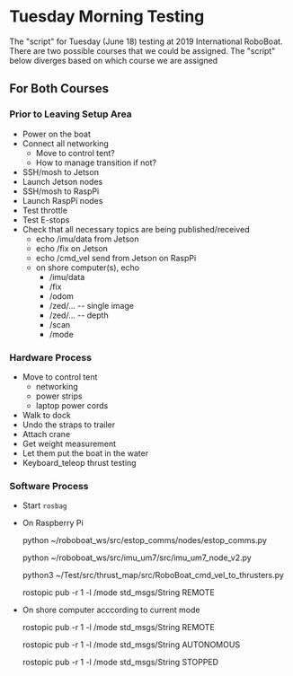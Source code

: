 # Tuesday Morning Testing
The "script" for Tuesday (June 18) testing at 2019 International RoboBoat. There are two possible courses that we could be assigned. The "script" below diverges based on which course we are assigned

## For Both Courses
### Prior to Leaving Setup Area
* Power on the boat
* Connect all networking 
    - Move to control tent?
    - How to manage transition if not?
* SSH/mosh to Jetson
* Launch Jetson nodes
* SSH/mosh to RaspPi
* Launch RaspPi nodes
* Test throttle
* Test E-stops
* Check that all necessary topics are being published/received
    - echo /imu/data from Jetson
    - echo /fix on Jetson
    - echo /cmd_vel send from Jetson on RaspPi
    - on shore computer(s), echo
        + /imu/data
        + /fix
        + /odom
        + /zed/...  -- single image
        + /zed/...  -- depth
        + /scan
        + /mode


### Hardware Process
* Move to control tent
    - networking
    - power strips
    - laptop power cords
* Walk to dock
* Undo the straps to trailer
* Attach crane
* Get weight measurement
* Let them put the boat in the water
* Keyboard_teleop thrust testing

### Software Process
* Start `rosbag`
* On Raspberry Pi

    python ~/roboboat_ws/src/estop_comms/nodes/estop_comms.py 
    
    python ~/roboboat_ws/src/imu_um7/src/imu_um7_node_v2.py
    
    python3 ~/Test/src/thrust_map/src/RoboBoat_cmd_vel_to_thrusters.py
    
    rostopic pub -r 1 -l /mode std_msgs/String REMOTE
    
* On shore computer acccording to current mode

    rostopic pub -r 1 -l /mode std_msgs/String REMOTE
    
    rostopic pub -r 1 -l /mode std_msgs/String AUTONOMOUS

    rostopic pub -r 1 -l /mode std_msgs/String STOPPED
